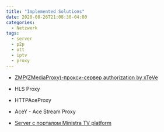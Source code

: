 ```yaml
---
title: "Implemented Solutions"
date: 2020-08-26T21:08:30-04:00
categories:
  - Netzwerk
tags:
  - server
  - p2p
  - ott
  - iptv
  - proxy
---
```


* [ZMP(ZMediaProxy)-прокси-сервер authorization by xTeVe ](http://m-portal.ultima-tv.com:34400/m3u/xteve.m3u?username=xxx&password=yyy)

* HLS Proxy

* HTTPAceProxy

* AceY - Ace Stream Proxy

* [Server с порталом Ministra TV platform](http://m-portal.ultima-tv.com/stalker_portal/)


